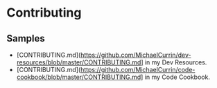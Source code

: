 # Contributing 


## Samples

- [CONTRIBUTING.md](https://github.com/MichaelCurrin/dev-resources/blob/master/CONTRIBUTING.md] in my Dev Resources.
- [CONTRIBUTING.md](https://github.com/MichaelCurrin/code-cookbook/blob/master/CONTRIBUTING.md] in my Code Cookbook.

